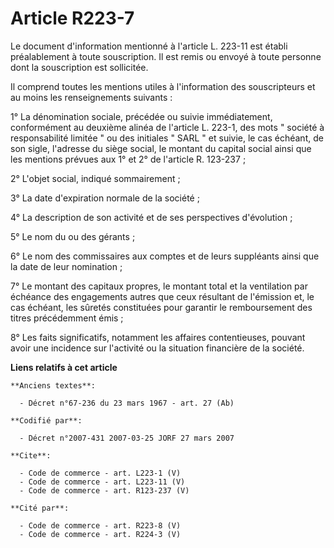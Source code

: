 # Article R223-7

Le document d'information mentionné à l'article L. 223-11 est établi préalablement à toute souscription. Il est remis ou
envoyé à toute personne dont la souscription est sollicitée. 

Il comprend toutes les mentions utiles à l'information des souscripteurs et au moins les renseignements suivants : 

1° La dénomination sociale, précédée ou suivie immédiatement, conformément au deuxième alinéa de l'article L. 223-1, des mots
" société à responsabilité limitée " ou des initiales " SARL " et suivie, le cas échéant, de son sigle, l'adresse du siège
social, le montant du capital social ainsi que les mentions prévues aux 1° et 2° de l'article R. 123-237 ; 

2° L'objet social, indiqué sommairement ; 

3° La date d'expiration normale de la société ; 

4° La description de son activité et de ses perspectives d'évolution ; 

5° Le nom du ou des gérants ; 

6° Le nom des commissaires aux comptes et de leurs suppléants ainsi que la date de leur nomination ; 

7° Le montant des capitaux propres, le montant total et la ventilation par échéance des engagements autres que ceux résultant
de l'émission et, le cas échéant, les sûretés constituées pour garantir le remboursement des titres précédemment émis ; 

8° Les faits significatifs, notamment les affaires contentieuses, pouvant avoir une incidence sur l'activité ou la situation
financière de la société.

**Liens relatifs à cet article**

	**Anciens textes**:

	  - Décret n°67-236 du 23 mars 1967 - art. 27 (Ab)

	**Codifié par**:

	  - Décret n°2007-431 2007-03-25 JORF 27 mars 2007

	**Cite**:

	  - Code de commerce - art. L223-1 (V)
	  - Code de commerce - art. L223-11 (V)
	  - Code de commerce - art. R123-237 (V)

	**Cité par**:

	  - Code de commerce - art. R223-8 (V)
	  - Code de commerce - art. R224-3 (V)
